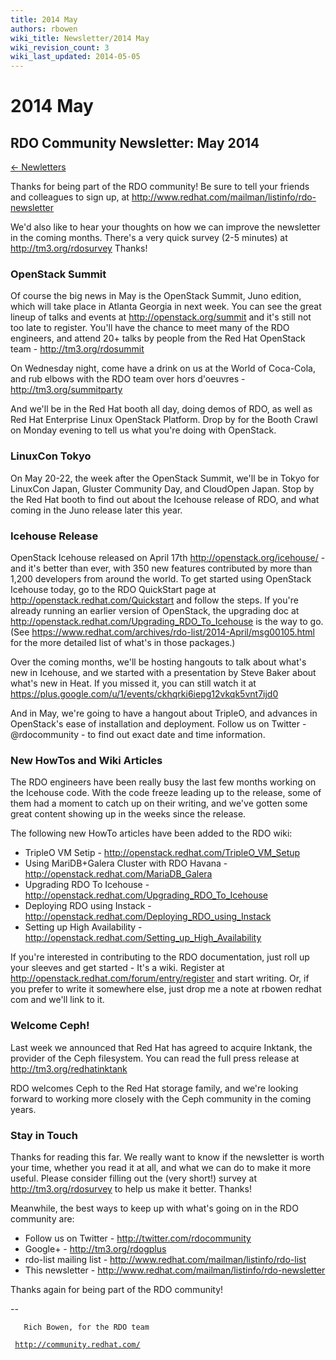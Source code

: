 ```yaml
---
title: 2014 May
authors: rbowen
wiki_title: Newsletter/2014 May
wiki_revision_count: 3
wiki_last_updated: 2014-05-05
---
```


# 2014 May

## RDO Community Newsletter: May 2014

[ ← Newletters](Newsletter)

Thanks for being part of the RDO community! Be sure to tell your friends and colleagues to sign up, at <http://www.redhat.com/mailman/listinfo/rdo-newsletter>

We'd also like to hear your thoughts on how we can improve the newsletter in the coming months. There's a very quick survey (2-5 minutes) at <http://tm3.org/rdosurvey> Thanks!

### OpenStack Summit

Of course the big news in May is the OpenStack Summit, Juno edition, which will take place in Atlanta Georgia in next week. You can see the great lineup of talks and events at <http://openstack.org/summit> and it's still not too late to register. You'll have the chance to meet many of the RDO engineers, and attend 20+ talks by people from the Red Hat OpenStack team - <http://tm3.org/rdosummit>

On Wednesday night, come have a drink on us at the World of Coca-Cola, and rub elbows with the RDO team over hors d'oeuvres - <http://tm3.org/summitparty>

And we'll be in the Red Hat booth all day, doing demos of RDO, as well as Red Hat Enterprise Linux OpenStack Platform. Drop by for the Booth Crawl on Monday evening to tell us what you're doing with OpenStack.

### LinuxCon Tokyo

On May 20-22, the week after the OpenStack Summit, we'll be in Tokyo for LinuxCon Japan, Gluster Community Day, and CloudOpen Japan. Stop by the Red Hat booth to find out about the Icehouse release of RDO, and what coming in the Juno release later this year.

### Icehouse Release

OpenStack Icehouse released on April 17th <http://openstack.org/icehouse/> - and it's better than ever, with 350 new features contributed by more than 1,200 developers from around the world. To get started using OpenStack Icehouse today, go to the RDO QuickStart page at <http://openstack.redhat.com/Quickstart> and follow the steps. If you're already running an earlier version of OpenStack, the upgrading doc at <http://openstack.redhat.com/Upgrading_RDO_To_Icehouse> is the way to go. (See <https://www.redhat.com/archives/rdo-list/2014-April/msg00105.html> for the more detailed list of what's in those packages.)

Over the coming months, we'll be hosting hangouts to talk about what's new in Icehouse, and we started with a presentation by Steve Baker about what's new in Heat. If you missed it, you can still watch it at <https://plus.google.com/u/1/events/ckhqrki6iepg12vkqk5vnt7ijd0>

And in May, we're going to have a hangout about TripleO, and advances in OpenStack's ease of installation and deployment. Follow us on Twitter - @rdocommunity - to find out exact date and time information.

### New HowTos and Wiki Articles

The RDO engineers have been really busy the last few months working on the Icehouse code. With the code freeze leading up to the release, some of them had a moment to catch up on their writing, and we've gotten some great content showing up in the weeks since the release.

The following new HowTo articles have been added to the RDO wiki:

*   TripleO VM Setip - <http://openstack.redhat.com/TripleO_VM_Setup>
*   Using MariDB+Galera Cluster with RDO Havana - <http://openstack.redhat.com/MariaDB_Galera>
*   Upgrading RDO To Icehouse - <http://openstack.redhat.com/Upgrading_RDO_To_Icehouse>
*   Deploying RDO using Instack - <http://openstack.redhat.com/Deploying_RDO_using_Instack>
*   Setting up High Availability - <http://openstack.redhat.com/Setting_up_High_Availability>

If you're interested in contributing to the RDO documentation, just roll up your sleeves and get started - It's a wiki. Register at <http://openstack.redhat.com/forum/entry/register> and start writing. Or, if you prefer to write it somewhere else, just drop me a note at rbowen redhat com and we'll link to it.

### Welcome Ceph!

Last week we announced that Red Hat has agreed to acquire Inktank, the provider of the Ceph filesystem. You can read the full press release at <http://tm3.org/redhatinktank>

RDO welcomes Ceph to the Red Hat storage family, and we're looking forward to working more closely with the Ceph community in the coming years.

### Stay in Touch

Thanks for reading this far. We really want to know if the newsletter is worth your time, whether you read it at all, and what we can do to make it more useful. Please consider filling out the (very short!) survey at <http://tm3.org/rdosurvey> to help us make it better. Thanks!

Meanwhile, the best ways to keep up with what's going on in the RDO community are:

*   Follow us on Twitter - <http://twitter.com/rdocommunity>
*   Google+ - <http://tm3.org/rdogplus>
*   rdo-list mailing list - <http://www.redhat.com/mailman/listinfo/rdo-list>
*   This newsletter - <http://www.redhat.com/mailman/listinfo/rdo-newsletter>

Thanks again for being part of the RDO community!

--

       Rich Bowen, for the RDO team
` `[`http://community.redhat.com/`](http://community.redhat.com/)
